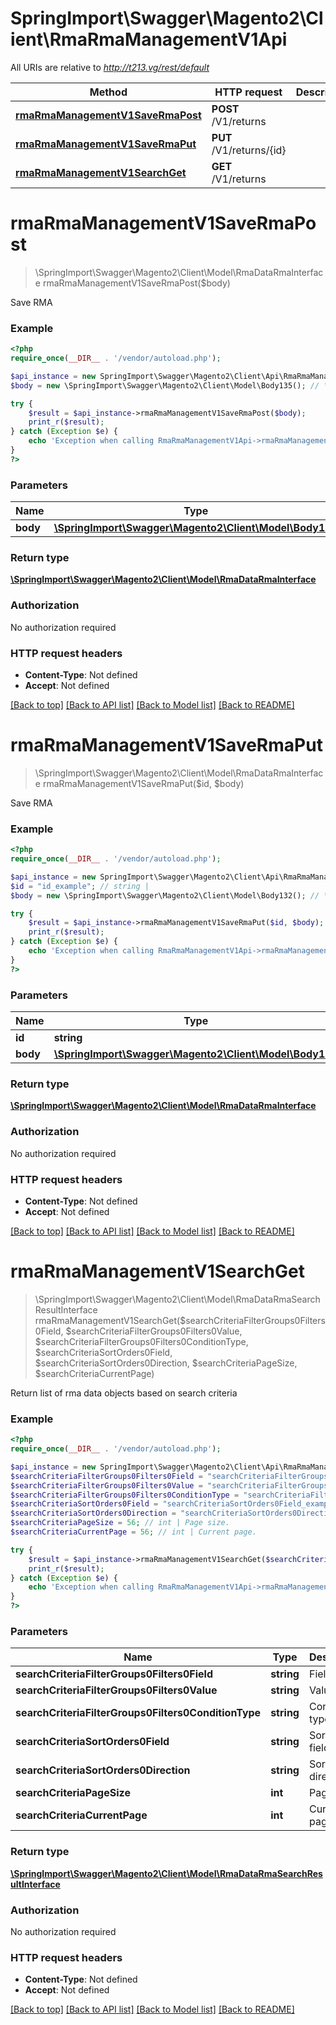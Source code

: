 # SpringImport\Swagger\Magento2\Client\RmaRmaManagementV1Api

All URIs are relative to *http://t213.vg/rest/default*

Method | HTTP request | Description
------------- | ------------- | -------------
[**rmaRmaManagementV1SaveRmaPost**](RmaRmaManagementV1Api.md#rmaRmaManagementV1SaveRmaPost) | **POST** /V1/returns | 
[**rmaRmaManagementV1SaveRmaPut**](RmaRmaManagementV1Api.md#rmaRmaManagementV1SaveRmaPut) | **PUT** /V1/returns/{id} | 
[**rmaRmaManagementV1SearchGet**](RmaRmaManagementV1Api.md#rmaRmaManagementV1SearchGet) | **GET** /V1/returns | 


# **rmaRmaManagementV1SaveRmaPost**
> \SpringImport\Swagger\Magento2\Client\Model\RmaDataRmaInterface rmaRmaManagementV1SaveRmaPost($body)



Save RMA

### Example
```php
<?php
require_once(__DIR__ . '/vendor/autoload.php');

$api_instance = new SpringImport\Swagger\Magento2\Client\Api\RmaRmaManagementV1Api();
$body = new \SpringImport\Swagger\Magento2\Client\Model\Body135(); // \SpringImport\Swagger\Magento2\Client\Model\Body135 | 

try {
    $result = $api_instance->rmaRmaManagementV1SaveRmaPost($body);
    print_r($result);
} catch (Exception $e) {
    echo 'Exception when calling RmaRmaManagementV1Api->rmaRmaManagementV1SaveRmaPost: ', $e->getMessage(), PHP_EOL;
}
?>
```

### Parameters

Name | Type | Description  | Notes
------------- | ------------- | ------------- | -------------
 **body** | [**\SpringImport\Swagger\Magento2\Client\Model\Body135**](../Model/\SpringImport\Swagger\Magento2\Client\Model\Body135.md)|  | [optional]

### Return type

[**\SpringImport\Swagger\Magento2\Client\Model\RmaDataRmaInterface**](../Model/RmaDataRmaInterface.md)

### Authorization

No authorization required

### HTTP request headers

 - **Content-Type**: Not defined
 - **Accept**: Not defined

[[Back to top]](#) [[Back to API list]](../../README.md#documentation-for-api-endpoints) [[Back to Model list]](../../README.md#documentation-for-models) [[Back to README]](../../README.md)

# **rmaRmaManagementV1SaveRmaPut**
> \SpringImport\Swagger\Magento2\Client\Model\RmaDataRmaInterface rmaRmaManagementV1SaveRmaPut($id, $body)



Save RMA

### Example
```php
<?php
require_once(__DIR__ . '/vendor/autoload.php');

$api_instance = new SpringImport\Swagger\Magento2\Client\Api\RmaRmaManagementV1Api();
$id = "id_example"; // string | 
$body = new \SpringImport\Swagger\Magento2\Client\Model\Body132(); // \SpringImport\Swagger\Magento2\Client\Model\Body132 | 

try {
    $result = $api_instance->rmaRmaManagementV1SaveRmaPut($id, $body);
    print_r($result);
} catch (Exception $e) {
    echo 'Exception when calling RmaRmaManagementV1Api->rmaRmaManagementV1SaveRmaPut: ', $e->getMessage(), PHP_EOL;
}
?>
```

### Parameters

Name | Type | Description  | Notes
------------- | ------------- | ------------- | -------------
 **id** | **string**|  |
 **body** | [**\SpringImport\Swagger\Magento2\Client\Model\Body132**](../Model/\SpringImport\Swagger\Magento2\Client\Model\Body132.md)|  | [optional]

### Return type

[**\SpringImport\Swagger\Magento2\Client\Model\RmaDataRmaInterface**](../Model/RmaDataRmaInterface.md)

### Authorization

No authorization required

### HTTP request headers

 - **Content-Type**: Not defined
 - **Accept**: Not defined

[[Back to top]](#) [[Back to API list]](../../README.md#documentation-for-api-endpoints) [[Back to Model list]](../../README.md#documentation-for-models) [[Back to README]](../../README.md)

# **rmaRmaManagementV1SearchGet**
> \SpringImport\Swagger\Magento2\Client\Model\RmaDataRmaSearchResultInterface rmaRmaManagementV1SearchGet($searchCriteriaFilterGroups0Filters0Field, $searchCriteriaFilterGroups0Filters0Value, $searchCriteriaFilterGroups0Filters0ConditionType, $searchCriteriaSortOrders0Field, $searchCriteriaSortOrders0Direction, $searchCriteriaPageSize, $searchCriteriaCurrentPage)



Return list of rma data objects based on search criteria

### Example
```php
<?php
require_once(__DIR__ . '/vendor/autoload.php');

$api_instance = new SpringImport\Swagger\Magento2\Client\Api\RmaRmaManagementV1Api();
$searchCriteriaFilterGroups0Filters0Field = "searchCriteriaFilterGroups0Filters0Field_example"; // string | Field
$searchCriteriaFilterGroups0Filters0Value = "searchCriteriaFilterGroups0Filters0Value_example"; // string | Value
$searchCriteriaFilterGroups0Filters0ConditionType = "searchCriteriaFilterGroups0Filters0ConditionType_example"; // string | Condition type
$searchCriteriaSortOrders0Field = "searchCriteriaSortOrders0Field_example"; // string | Sorting field.
$searchCriteriaSortOrders0Direction = "searchCriteriaSortOrders0Direction_example"; // string | Sorting direction.
$searchCriteriaPageSize = 56; // int | Page size.
$searchCriteriaCurrentPage = 56; // int | Current page.

try {
    $result = $api_instance->rmaRmaManagementV1SearchGet($searchCriteriaFilterGroups0Filters0Field, $searchCriteriaFilterGroups0Filters0Value, $searchCriteriaFilterGroups0Filters0ConditionType, $searchCriteriaSortOrders0Field, $searchCriteriaSortOrders0Direction, $searchCriteriaPageSize, $searchCriteriaCurrentPage);
    print_r($result);
} catch (Exception $e) {
    echo 'Exception when calling RmaRmaManagementV1Api->rmaRmaManagementV1SearchGet: ', $e->getMessage(), PHP_EOL;
}
?>
```

### Parameters

Name | Type | Description  | Notes
------------- | ------------- | ------------- | -------------
 **searchCriteriaFilterGroups0Filters0Field** | **string**| Field | [optional]
 **searchCriteriaFilterGroups0Filters0Value** | **string**| Value | [optional]
 **searchCriteriaFilterGroups0Filters0ConditionType** | **string**| Condition type | [optional]
 **searchCriteriaSortOrders0Field** | **string**| Sorting field. | [optional]
 **searchCriteriaSortOrders0Direction** | **string**| Sorting direction. | [optional]
 **searchCriteriaPageSize** | **int**| Page size. | [optional]
 **searchCriteriaCurrentPage** | **int**| Current page. | [optional]

### Return type

[**\SpringImport\Swagger\Magento2\Client\Model\RmaDataRmaSearchResultInterface**](../Model/RmaDataRmaSearchResultInterface.md)

### Authorization

No authorization required

### HTTP request headers

 - **Content-Type**: Not defined
 - **Accept**: Not defined

[[Back to top]](#) [[Back to API list]](../../README.md#documentation-for-api-endpoints) [[Back to Model list]](../../README.md#documentation-for-models) [[Back to README]](../../README.md)

